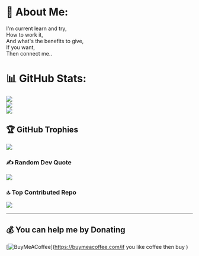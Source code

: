 # 💫 About Me:
I'm current learn and try,<br>How to work it,<br>And what's the benefits to give,<br>If you want,<br>Then connect me..<br>

# 📊 GitHub Stats:
![](https://github-readme-stats.vercel.app/api?username=roseanraol&theme=dark&hide_border=false&include_all_commits=false&count_private=false)<br/>
![](https://github-readme-streak-stats.herokuapp.com/?user=roseanraol&theme=dark&hide_border=false)<br/>
![](https://github-readme-stats.vercel.app/api/top-langs/?username=roseanraol&theme=dark&hide_border=false&include_all_commits=false&count_private=false&layout=compact)

## 🏆 GitHub Trophies
![](https://github-profile-trophy.vercel.app/?username=roseanraol&theme=radical&no-frame=false&no-bg=false&margin-w=4)

### ✍️ Random Dev Quote
![](https://quotes-github-readme.vercel.app/api?type=horizontal&theme=radical)

### 🔝 Top Contributed Repo
![](https://github-contributor-stats.vercel.app/api?username=roseanraol&limit=5&theme=dark&combine_all_yearly_contributions=true)

---


  ## 💰 You can help me by Donating
  [![BuyMeACoffee](https://img.shields.io/badge/Buy%20Me%20a%20Coffee-ffdd00?style=for-the-badge&logo=buy-me-a-coffee&logoColor=black)](https://buymeacoffee.com/if you like coffee then buy ) 

  
<!-- Proudly created with GPRM ( https://gprm.itsvg.in ) -->
